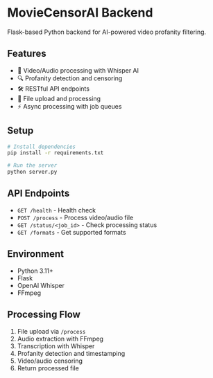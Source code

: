 # MovieCensorAI Backend

Flask-based Python backend for AI-powered video profanity filtering.

## Features

- 🎥 Video/Audio processing with Whisper AI
- 🔍 Profanity detection and censoring
- 🛠️ RESTful API endpoints
- 📁 File upload and processing
- ⚡ Async processing with job queues

## Setup

```bash
# Install dependencies
pip install -r requirements.txt

# Run the server
python server.py
```

## API Endpoints

- `GET /health` - Health check
- `POST /process` - Process video/audio file
- `GET /status/<job_id>` - Check processing status
- `GET /formats` - Get supported formats

## Environment

- Python 3.11+
- Flask
- OpenAI Whisper
- FFmpeg

## Processing Flow

1. File upload via `/process`
2. Audio extraction with FFmpeg
3. Transcription with Whisper
4. Profanity detection and timestamping
5. Video/audio censoring
6. Return processed file
